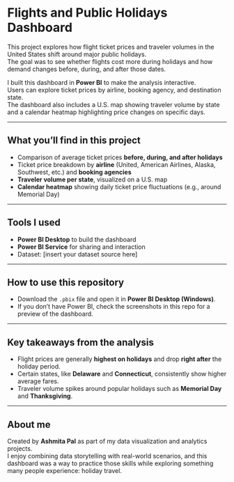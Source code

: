 # Flights and Public Holidays Dashboard  

This project explores how flight ticket prices and traveler volumes in the United States shift around major public holidays.  
The goal was to see whether flights cost more during holidays and how demand changes before, during, and after those dates.  

I built this dashboard in **Power BI** to make the analysis interactive.  
Users can explore ticket prices by airline, booking agency, and destination state.  
The dashboard also includes a U.S. map showing traveler volume by state and a calendar heatmap highlighting price changes on specific days.  

---

## What you’ll find in this project  
- Comparison of average ticket prices **before, during, and after holidays**  
- Ticket price breakdown by **airline** (United, American Airlines, Alaska, Southwest, etc.) and **booking agencies**  
- **Traveler volume per state**, visualized on a U.S. map  
- **Calendar heatmap** showing daily ticket price fluctuations (e.g., around Memorial Day)  

---

## Tools I used  
- **Power BI Desktop** to build the dashboard  
- **Power BI Service** for sharing and interaction  
- Dataset: [insert your dataset source here]  

---

## How to use this repository  
- Download the `.pbix` file and open it in **Power BI Desktop (Windows)**.  
- If you don’t have Power BI, check the screenshots in this repo for a preview of the dashboard.  

---

## Key takeaways from the analysis  
- Flight prices are generally **highest on holidays** and drop **right after** the holiday period.  
- Certain states, like **Delaware** and **Connecticut**, consistently show higher average fares.  
- Traveler volume spikes around popular holidays such as **Memorial Day** and **Thanksgiving**.  

---

## About me  
Created by **Ashmita Pal** as part of my data visualization and analytics projects.  
I enjoy combining data storytelling with real-world scenarios, and this dashboard was a way to practice those skills while exploring something many people experience: holiday travel.  
 
